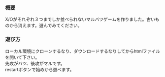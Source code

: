 <h3>概要</h3>
X/Oがそれぞれ３つまでしか並べられないマルバツゲームを作りました。古いものから消えます。遊んでみてください。<br>
<h3>遊び方</h3>
ローカル環境にクローンするなり、ダウンロードするなりしてからhtmlファイルを開いて下さい。<br>
先攻がバツ、後攻がマルです。<br>
restartボタンで始めから遊べます。
